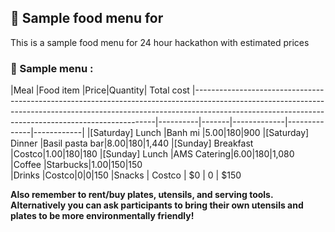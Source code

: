 ## 🍝 Sample food menu for 

This is a sample food menu for 24 hour hackathon with estimated prices

### 🍜 Sample menu :
|Meal                                                                                                                                                                                                                            |Food item      |Price|Quantity| Total cost
|--------------------------------------------------------------------------------------------------------------------------------------------------------------------------------------------------------------------------------|----------|-------|-------------|--------------|------------|
|[Saturday] Lunch                                                                                                                                                                                                                |Banh mi  |$5.00     |180           |$900
|[Saturday] Dinner                                                                                                                                                                                                                     |Basil pasta bar|$8.00     |180           |$1,440
|[Sunday] Breakfast                                                                                                                                                                                                             |Costco|$1.00     |180           |$180
|[Sunday] Lunch                                                                                                                                                                                                                 |AMS Catering|$6.00     |180          |$1,080
|Coffee                                                                                                                                                                                                              |Starbucks|$1.00     |150          |$150        
|Drinks                                                                                                                                                                                              |Costco|$0     |0           |$150
|Snacks | Costco | $0 | 0 | $150                   


**Also remember to rent/buy plates, utensils, and serving tools. Alternatively you can ask participants to bring their own utensils and plates to be more environmentally friendly!**